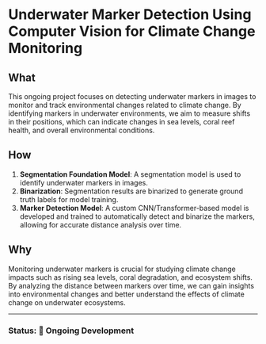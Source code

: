 # Underwater Marker Detection Using Computer Vision for Climate Change Monitoring

## What
This ongoing project focuses on detecting underwater markers in images to monitor and track environmental changes related to climate change. By identifying markers in underwater environments, we aim to measure shifts in their positions, which can indicate changes in sea levels, coral reef health, and overall environmental conditions.

## How
1. **Segmentation Foundation Model**: A segmentation model is used to identify underwater markers in images.
2. **Binarization**: Segmentation results are binarized to generate ground truth labels for model training.
3. **Marker Detection Model**: A custom CNN/Transformer-based model is developed and trained to automatically detect and binarize the markers, allowing for accurate distance analysis over time.

## Why
Monitoring underwater markers is crucial for studying climate change impacts such as rising sea levels, coral degradation, and ecosystem shifts. By analyzing the distance between markers over time, we can gain insights into environmental changes and better understand the effects of climate change on underwater ecosystems.

---

### Status: 🚧 Ongoing Development

